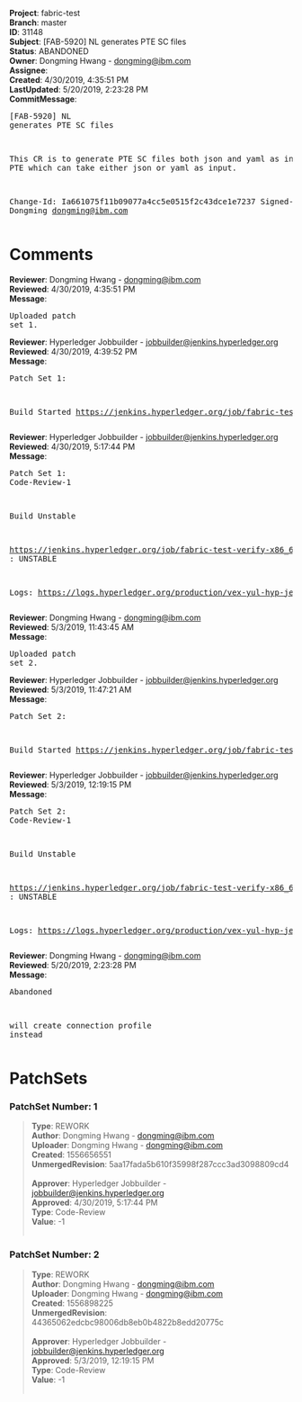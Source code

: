 <strong>Project</strong>: fabric-test<br><strong>Branch</strong>: master<br><strong>ID</strong>: 31148<br><strong>Subject</strong>: [FAB-5920] NL generates PTE SC files<br><strong>Status</strong>: ABANDONED<br><strong>Owner</strong>: Dongming Hwang - dongming@ibm.com<br><strong>Assignee</strong>:<br><strong>Created</strong>: 4/30/2019, 4:35:51 PM<br><strong>LastUpdated</strong>: 5/20/2019, 2:23:28 PM<br><strong>CommitMessage</strong>:<br><pre>[FAB-5920] NL generates PTE SC files

This CR is to generate PTE SC files both json and
yaml as input to PTE which can take either json or
yaml as input.

Change-Id: Ia661075f11b09077a4cc5e0515f2c43dce1e7237
Signed-off-by: Dongming <dongming@ibm.com>
</pre><h1>Comments</h1><strong>Reviewer</strong>: Dongming Hwang - dongming@ibm.com<br><strong>Reviewed</strong>: 4/30/2019, 4:35:51 PM<br><strong>Message</strong>: <pre>Uploaded patch set 1.</pre><strong>Reviewer</strong>: Hyperledger Jobbuilder - jobbuilder@jenkins.hyperledger.org<br><strong>Reviewed</strong>: 4/30/2019, 4:39:52 PM<br><strong>Message</strong>: <pre>Patch Set 1:

Build Started https://jenkins.hyperledger.org/job/fabric-test-verify-x86_64/2886/</pre><strong>Reviewer</strong>: Hyperledger Jobbuilder - jobbuilder@jenkins.hyperledger.org<br><strong>Reviewed</strong>: 4/30/2019, 5:17:44 PM<br><strong>Message</strong>: <pre>Patch Set 1: Code-Review-1

Build Unstable 

https://jenkins.hyperledger.org/job/fabric-test-verify-x86_64/2886/ : UNSTABLE

Logs: https://logs.hyperledger.org/production/vex-yul-hyp-jenkins-3/fabric-test-verify-x86_64/2886</pre><strong>Reviewer</strong>: Dongming Hwang - dongming@ibm.com<br><strong>Reviewed</strong>: 5/3/2019, 11:43:45 AM<br><strong>Message</strong>: <pre>Uploaded patch set 2.</pre><strong>Reviewer</strong>: Hyperledger Jobbuilder - jobbuilder@jenkins.hyperledger.org<br><strong>Reviewed</strong>: 5/3/2019, 11:47:21 AM<br><strong>Message</strong>: <pre>Patch Set 2:

Build Started https://jenkins.hyperledger.org/job/fabric-test-verify-x86_64/2896/</pre><strong>Reviewer</strong>: Hyperledger Jobbuilder - jobbuilder@jenkins.hyperledger.org<br><strong>Reviewed</strong>: 5/3/2019, 12:19:15 PM<br><strong>Message</strong>: <pre>Patch Set 2: Code-Review-1

Build Unstable 

https://jenkins.hyperledger.org/job/fabric-test-verify-x86_64/2896/ : UNSTABLE

Logs: https://logs.hyperledger.org/production/vex-yul-hyp-jenkins-3/fabric-test-verify-x86_64/2896</pre><strong>Reviewer</strong>: Dongming Hwang - dongming@ibm.com<br><strong>Reviewed</strong>: 5/20/2019, 2:23:28 PM<br><strong>Message</strong>: <pre>Abandoned

will create connection profile instead</pre><h1>PatchSets</h1><h3>PatchSet Number: 1</h3><blockquote><strong>Type</strong>: REWORK<br><strong>Author</strong>: Dongming Hwang - dongming@ibm.com<br><strong>Uploader</strong>: Dongming Hwang - dongming@ibm.com<br><strong>Created</strong>: 1556656551<br><strong>UnmergedRevision</strong>: 5aa17fada5b610f35998f287ccc3ad3098809cd4<br><br><strong>Approver</strong>: Hyperledger Jobbuilder - jobbuilder@jenkins.hyperledger.org<br><strong>Approved</strong>: 4/30/2019, 5:17:44 PM<br><strong>Type</strong>: Code-Review<br><strong>Value</strong>: -1<br><br></blockquote><h3>PatchSet Number: 2</h3><blockquote><strong>Type</strong>: REWORK<br><strong>Author</strong>: Dongming Hwang - dongming@ibm.com<br><strong>Uploader</strong>: Dongming Hwang - dongming@ibm.com<br><strong>Created</strong>: 1556898225<br><strong>UnmergedRevision</strong>: 44365062edcbc98006db8eb0b4822b8edd20775c<br><br><strong>Approver</strong>: Hyperledger Jobbuilder - jobbuilder@jenkins.hyperledger.org<br><strong>Approved</strong>: 5/3/2019, 12:19:15 PM<br><strong>Type</strong>: Code-Review<br><strong>Value</strong>: -1<br><br></blockquote>